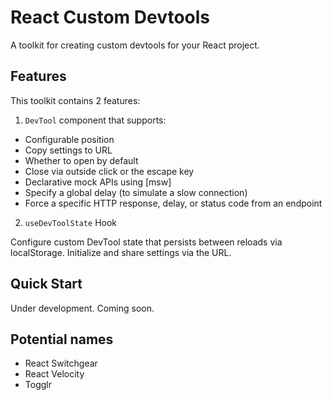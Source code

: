 # React Custom Devtools

A toolkit for creating custom devtools for your React project.

## Features

This toolkit contains 2 features:

1. `DevTool` component that supports:

- Configurable position
- Copy settings to URL
- Whether to open by default
- Close via outside click or the escape key
- Declarative mock APIs using [msw]
- Specify a global delay (to simulate a slow connection)
- Force a specific HTTP response, delay, or status code from an endpoint

2. `useDevToolState` Hook

Configure custom DevTool state that persists between reloads via localStorage. Initialize and share settings via the URL.

## Quick Start

Under development. Coming soon.

## Potential names

- React Switchgear
- React Velocity
- Togglr
